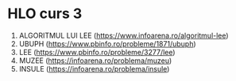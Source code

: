 # HLO curs 3

1. ALGORITMUL LUI LEE (https://www.infoarena.ro/algoritmul-lee)
2. UBUPH (https://www.pbinfo.ro/probleme/1871/ubuph)
3. LEE (https://www.pbinfo.ro/probleme/3277/lee)
4. MUZEE (https://infoarena.ro/problema/muzeu)
5. INSULE (https://infoarena.ro/problema/insule)
